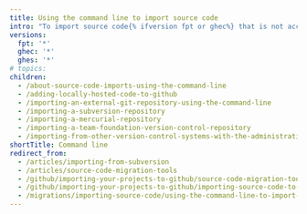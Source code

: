 ```yaml
---
title: Using the command line to import source code
intro: "To import source code{% ifversion fpt or ghec%} that is not accessible from the public internet{% endif %}, you can use command line tools."
versions:
  fpt: '*'
  ghec: '*'
  ghes: '*'
# topics:
children:
  - /about-source-code-imports-using-the-command-line
  - /adding-locally-hosted-code-to-github
  - /importing-an-external-git-repository-using-the-command-line
  - /importing-a-subversion-repository
  - /importing-a-mercurial-repository
  - /importing-a-team-foundation-version-control-repository
  - /importing-from-other-version-control-systems-with-the-administrative-shell
shortTitle: Command line
redirect_from:
  - /articles/importing-from-subversion
  - /articles/source-code-migration-tools
  - /github/importing-your-projects-to-github/source-code-migration-tools
  - /github/importing-your-projects-to-github/importing-source-code-to-github/source-code-migration-tools
  - /migrations/importing-source-code/using-the-command-line-to-import-source-code/source-code-migration-tools
---
```

